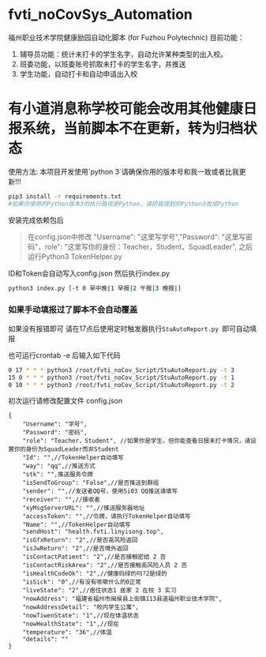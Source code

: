 # fvti_noCovSys_Automation
福州职业技术学院健康励园自动化脚本
(for Fuzhou Polytechnic)
目前功能：
1. 辅导员功能：统计未打卡的学生名字，自动允许某种类型的出入校。
2. 班委功能，以班委账号抓取未打卡的学生名字，并推送
3. 学生功能，自动打卡和自动申请出入校
<p style="color:red;">
<h1>有小道消息称学校可能会改用其他健康日报系统，当前脚本不在更新，转为归档状态</h1>
</p>
使用方法:
本项目开发使用`python 3`请确保你用的版本号和我一致或者比我更新!!!<br />

```bash
pip3 install -r requirements.txt
#如果你使用的Python版本3的执行路径是Python，请把我提到的Python3改成Python
```
安装完成依赖包后

<!--~~请自行在手机或者PC安装抓包软件抓取请求头（请确保抓包软件能抓取https请求）<br />点开 健康日报 后返回抓包软件查看接口返回的rosterId和access\ token
之后打开configs.py
把你抓包获得的rosterId,access\ token替换`configs.py`中的值~~-->

> 在config.json中修改 "Username": "这里写学号","Password": "这里写密码"，role": "这里写你的身份：Teacher，Student，SquadLeader",
之后运行Python3 TokenHelper.py
<!--~~并输入你的账号密码~~-->
ID和Token会自动写入config.json
然后执行index.py

```bash
python3 index.py [-t 0 早中晚|1 早报|2 午报|3 晚报|] 
```
### 如果手动填报过了脚本不会自动覆盖

如果没有报错即可
请在17点后使用定时触发器执行`StuAutoReport.py `即可自动填报

也可运行crontab -e 后输入如下代码
```bash
0 17 * * * python3 /root/fvti_noCov_Script/StuAutoReport.py -t 3
15 0 * * * python3 /root/fvti_noCov_Script/StuAutoReport.py -t 1
0 10 * * * python3 /root/fvti_noCov_Script/StuAutoReport.py -t 2
```

初次运行请修改配置文件 config.json
```
{
    "Username": "学号",
    "Password": "密码",
    "role": "Teacher，Student", //如果你是学生，但你能查看日报未打卡情况，请设置你的身份为SquadLeader而非Student
    "Id": "",//TokenHelper自动填写
    "way": "qq",//推送方式
    "stk": "",推送服务令牌
    "isSendToGroup": "False",//是否推送到群组
    "sender": "",//发送者QQ号，使用5i03 QQ推送请填写
    "receiver": "",//接收者
    "xyMsgServerURL": "",//推送服务器地址
    "accessToken": "",//令牌，请执行TokenHelper自动填写
    "Name": "",//TokenHelper自动填写
    "sendHost": "health.fvti.linyisong.top",
    "isGfxReturn": "2",//是否高风险返回
    "isJwReturn": "2",//是否境外返回
    "isContactPatient": "2",//是否接触密结 2 否
    "isContactRiskArea": "2",//是否接触高风险人员 2 否
    "isHealthCodeOk": "2",//健康码绿的吗?2是绿的
    "isSick": "0",//有没有咳嗽什么的0正常
    "liveState": "2",//居住状态1 居家 2 在校 3 实习
    "nowAddress": "福建省福州市闽侯县上街镇113县道福州职业技术学院",
    "nowAddressDetail": "校内学生公寓",
    "nowTiwenState": "1",//现在体温状态
    "nowHealthState": "1",//现在
    "temperature": "36",//体温
    "details": ""
}
```
